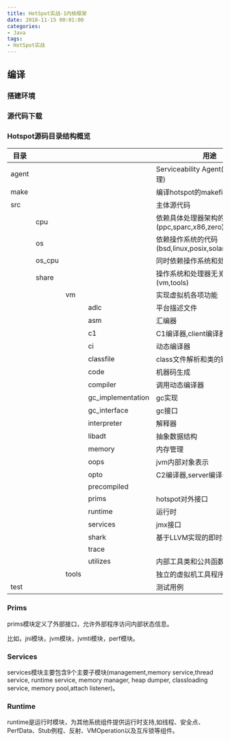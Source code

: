 ```yaml
---
title: HotSpot实战-1内核框架
date: 2018-11-15 00:01:00
categories:
- Java
tags:
- HotSpot实战
---
```


## 编译

### 搭建环境

### 源代码下载

### Hotspot源码目录结构概览

|目录||||用途|
|-|-|-|-|-|
|agent||||Serviceability Agent(可维护性代理)|
|make||||编译hotspot的makefile文件|
|src||||主体源代码|
||cpu|||依赖具体处理器架构的代码(ppc,sparc,x86,zero)|
||os|||依赖操作系统的代码(bsd,linux,posix,solaris,windows)|
||os_cpu|||同时依赖操作系统和处理器的代码|
||share|||操作系统和处理器无关的代码(vm,tools)|
|||vm||实现虚拟机各项功能|
||||adlc|平台描述文件|
||||asm|汇编器|
||||c1|C1编译器,client编译器|
||||ci|动态编译器|
||||classfile|class文件解析和类的链接等|
||||code|机器码生成|
||||compiler|调用动态编译器|
||||gc_implementation|gc实现|
||||gc_interface|gc接口|
||||interpreter|解释器|
||||libadt|抽象数据结构|
||||memory|内存管理|
||||oops|jvm内部对象表示|
||||opto|C2编译器,server编译器|
||||precompiled||
||||prims|hotspot对外接口|
||||runtime|运行时|
||||services|jmx接口|
||||shark|基于LLVM实现的即时编译器|
||||trace||
||||utilizes|内部工具类和公共函数|
|||tools||独立的虚拟机工具程序|
|test||||测试用例|

### Prims

prims模块定义了外部接口，允许外部程序访问内部状态信息。

比如，jni模块，jvm模块，jvmti模块，perf模块。

### Services

services模块主要包含9个主要子模块(management,memory service,thread service, runtime service, memory manager, heap dumper, classloading service, memory pool,attach listener)。

### Runtime

runtime是运行时模块，为其他系统组件提供运行时支持,如线程、安全点、PerfData、Stub例程、反射、VMOperation以及互斥锁等组件。
